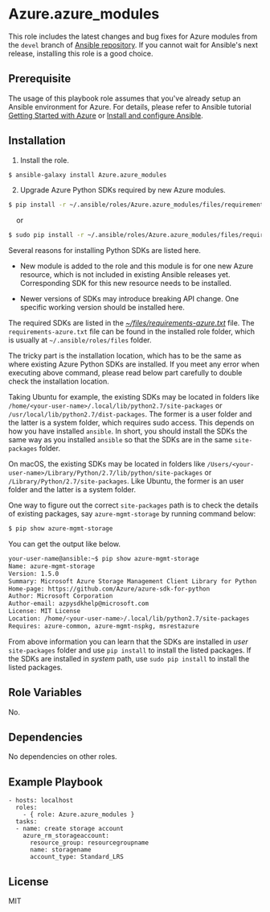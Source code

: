 Azure.azure_modules
=========

This role includes the latest changes and bug fixes for Azure modules from the `devel` branch of [Ansible repository](https://github.com/ansible/ansible). If you cannot wait for Ansible's next release, installing this role is a good choice. 

Prerequisite
------------

The usage of this playbook role assumes that you've already setup an Ansible environment for Azure. For details, please refer to Ansible tutorial [Getting Started with Azure](http://docs.ansible.com/ansible/latest/guide_azure.html) or [Install and configure Ansible](https://docs.microsoft.com/en-us/azure/virtual-machines/linux/ansible-install-configure). 


Installation
------------

1. Install the role.

  ``` bash
  $ ansible-galaxy install Azure.azure_modules
  ```

2. Upgrade Azure Python SDKs required by new Azure modules.

  ``` bash
  $ pip install -r ~/.ansible/roles/Azure.azure_modules/files/requirements-azure.txt
  ```
    
  &nbsp;&nbsp;&nbsp;&nbsp;or
      
  ``` bash
  $ sudo pip install -r ~/.ansible/roles/Azure.azure_modules/files/requirements-azure.txt
  ```

   Several reasons for installing Python SDKs are listed here.

   - New module is added to the role and this module is for one new Azure resource, which is not included in existing Ansible releases yet. Corresponding SDK for this new resource needs to be installed.

   - Newer versions of SDKs may introduce breaking API change. One specific working version should be installed here.

   The required SDKs are listed in the *[~/files/requirements-azure.txt](files/requirements-azure.txt)* file. The `requirements-azure.txt` file can be found in the installed role folder, which is usually at `~/.ansible/roles/files` folder.
    
   The tricky part is the installation location, which has to be the same as where existing Azure Python SDKs are installed. If you meet any error when executing above command, please read below part carefully to double check the installation location. 

   Taking Ubuntu for example, the existing SDKs may be located in folders like `/home/<your-user-name>/.local/lib/python2.7/site-packages` or `/usr/local/lib/python2.7/dist-packages`. The former is a user folder and the latter is a system folder, which requires sudo access. This depends on how you have installed `ansible`. In short, you should install the SDKs the same way as you installed `ansible` so that the SDKs are in the same `site-packages` folder.

   On macOS, the existing SDKs may be located in folders like `/Users/<your-user-name>/Library/Python/2.7/lib/python/site-packages` or `/Library/Python/2.7/site-packages`. Like Ubuntu, the former is an user folder and the latter is a system folder.

   One way to figure out the correct `site-packages` path is to check the details of existing packages, say `azure-mgmt-storage` by running command below:

  ``` bash
  $ pip show azure-mgmt-storage
  ```

   You can get the output like below. 

  ``` bash
  your-user-name@ansible:~$ pip show azure-mgmt-storage
  Name: azure-mgmt-storage
  Version: 1.5.0
  Summary: Microsoft Azure Storage Management Client Library for Python
  Home-page: https://github.com/Azure/azure-sdk-for-python
  Author: Microsoft Corporation
  Author-email: azpysdkhelp@microsoft.com
  License: MIT License
  Location: /home/<your-user-name>/.local/lib/python2.7/site-packages
  Requires: azure-common, azure-mgmt-nspkg, msrestazure
  ```

From above information you can learn that the SDKs are installed in *user* `site-packages` folder and use `pip install` to install the listed packages. If the SDKs are installed in *system* path, use `sudo pip install` to install the listed packages.

Role Variables
--------------

No.

Dependencies
------------

No dependencies on other roles.

Example Playbook
----------------

    - hosts: localhost
      roles:
        - { role: Azure.azure_modules }
      tasks:
      - name: create storage account
        azure_rm_storageaccount:
          resource_group: resourcegroupname
          name: storagename
          account_type: Standard_LRS

License
-------
MIT
